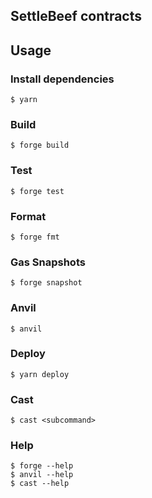 ## SettleBeef contracts

## Usage

### Install dependencies
```shell
$ yarn
```

### Build

```shell
$ forge build
```

### Test

```shell
$ forge test
```

### Format

```shell
$ forge fmt
```

### Gas Snapshots

```shell
$ forge snapshot
```

### Anvil

```shell
$ anvil
```

### Deploy

```shell
$ yarn deploy
```

### Cast

```shell
$ cast <subcommand>
```

### Help

```shell
$ forge --help
$ anvil --help
$ cast --help
```

